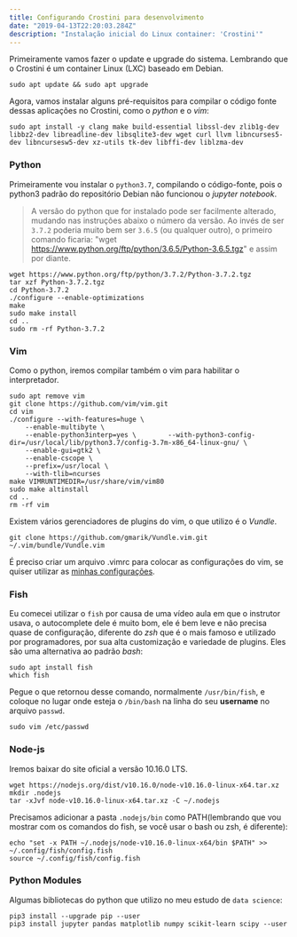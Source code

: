 ```yaml
---
title: Configurando Crostini para desenvolvimento
date: "2019-04-13T22:20:03.284Z"
description: "Instalação inicial do Linux container: 'Crostini'"
---
```


Primeiramente vamos fazer o update e upgrade do sistema. Lembrando que o Crostini é um container Linux (LXC) baseado em Debian.

    sudo apt update && sudo apt upgrade

Agora, vamos instalar alguns pré-requisitos para compilar o código fonte dessas aplicações no Crostini, como o _python_ e o _vim_:

    sudo apt install -y clang make build-essential libssl-dev zlib1g-dev libbz2-dev libreadline-dev libsqlite3-dev wget curl llvm libncurses5-dev libncursesw5-dev xz-utils tk-dev libffi-dev liblzma-dev

### Python

Primeiramente vou instalar o `python3.7`, compilando o código-fonte, pois o python3 padrão do repositório Debian não funcionou o _jupyter notebook_.

> A versão do python que for instalado pode ser facilmente alterado, mudando nas instruções abaixo o número da versão. Ao invés de ser `3.7.2` poderia muito bem ser `3.6.5` (ou qualquer outro), o primeiro comando ficaria: "wget https://www.python.org/ftp/python/3.6.5/Python-3.6.5.tgz" e assim por diante.

    wget https://www.python.org/ftp/python/3.7.2/Python-3.7.2.tgz
    tar xzf Python-3.7.2.tgz
    cd Python-3.7.2
    ./configure --enable-optimizations
    make
    sudo make install
    cd ..
    sudo rm -rf Python-3.7.2

### Vim

Como o python, iremos compilar também o vim para habilitar o interpretador.

    sudo apt remove vim
    git clone https://github.com/vim/vim.git
    cd vim
    ./configure --with-features=huge \
        --enable-multibyte \
        --enable-python3interp=yes \	    --with-python3-config-dir=/usr/local/lib/python3.7/config-3.7m-x86_64-linux-gnu/ \
        --enable-gui=gtk2 \
        --enable-cscope \
        --prefix=/usr/local \
        --with-tlib=ncurses
    make VIMRUNTIMEDIR=/usr/share/vim/vim80
    sudo make altinstall
    cd ..
    rm -rf vim

Existem vários gerenciadores de plugins do vim, o que utilizo é o _Vundle_.

    git clone https://github.com/gmarik/Vundle.vim.git ~/.vim/bundle/Vundle.vim

É preciso criar um arquivo .vimrc para colocar as configurações do vim, se quiser utilizar as [minhas configurações](https://github.com/MMazoni/configuration-files/blob/master/.vimrc).

### Fish

Eu comecei utilizar o `fish` por causa de uma vídeo aula em que o instrutor usava, o autocomplete dele é muito bom, ele é bem leve e não precisa quase de configuração, diferente do _zsh_ que é o mais famoso e utilizado por programadores, por sua alta customização e variedade de plugins. Eles são uma alternativa ao padrão _bash_:

    sudo apt install fish
    which fish

Pegue o que retornou desse comando, normalmente `/usr/bin/fish`, e coloque no lugar onde esteja o `/bin/bash` na linha do seu **username** no arquivo `passwd`.

    sudo vim /etc/passwd

### Node-js

Iremos baixar do site oficial a versão 10.16.0 LTS.

    wget https://nodejs.org/dist/v10.16.0/node-v10.16.0-linux-x64.tar.xz
    mkdir .nodejs
    tar -xJvf node-v10.16.0-linux-x64.tar.xz -C ~/.nodejs

Precisamos adicionar a pasta `.nodejs/bin` como PATH(lembrando que vou mostrar com os comandos do fish, se você usar o bash ou zsh, é diferente):

    echo "set -x PATH ~/.nodejs/node-v10.16.0-linux-x64/bin $PATH" >> ~/.config/fish/config.fish
    source ~/.config/fish/config.fish

### Python Modules

Algumas bibliotecas do python que utilizo no meu estudo de `data science`:

    pip3 install --upgrade pip --user
    pip3 install jupyter pandas matplotlib numpy scikit-learn scipy --user
